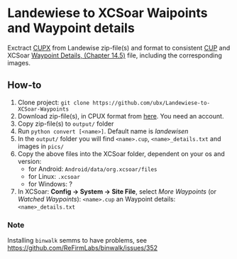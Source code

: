 # Landewiese to XCSoar Waipoints and Waypoint details

Exctract [CUPX](https://downloads.naviter.com/docs/SeeYou_CUPX_file_format.pdf) from Landewise zip-file(s)
and format to consistent [CUP](https://downloads.naviter.com/docs/SeeYou_CUP_file_format.pdf) and
XCSoar [Waypoint Details, (Chapter 14.5)](https://download.xcsoar.org/releases/7.28/XCSoar-manual.pdf) file,
including the corresponding images.

## How-to

1. Clone project: `git clone https://github.com/ubx/Landewiese-to-XCSoar-Waypoints`
2. Download zip-file(s), in CPUX format from [here](https://landewiesen.streckenflug.at//index.php?inc=cup). You need an
   account.
3. Copy zip-file(s) to `output/` folder
4. Run `python convert [<name>]`. Default name is *landewisen*
5. In the `output/` folder you will find `<name>.cup`, `<name>_details.txt` and images in `pics/`
6. Copy the above files into the XCSoar folder, dependent on your os and version:
    * for Android: `Android/data/org.xcsoar/files`
    * for Linux: `.xcsoar`
    * for Windows: ?
7. In XCSoar: **Config -> System -> Site File**, select *More Waypoints* (or *Watched Waypoints*):
     `<name>.cup` an Waypoint details: `<name>_details.txt`

### Note
Installing `binwalk` semms to have problems, see https://github.com/ReFirmLabs/binwalk/issues/352

